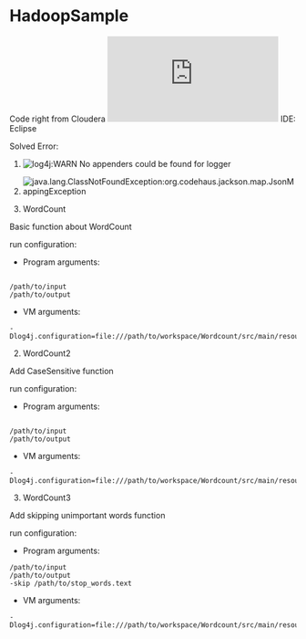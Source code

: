 # HadoopSample

Code right from Cloudera ![website](https://www.cloudera.com/documentation/other/tutorial/CDH5/topics/ht_wordcount1.html)
IDE: Eclipse

Solved Error:
1. ![log4j:WARN No appenders could be found for logger](https://www.maolintu.com/2017/12/25/hadoop-error-log4jwarn-no-appenders-could-be-found-for-logger/)
2. ![java.lang.ClassNotFoundException:org.codehaus.jackson.map.JsonMappingException](https://www.maolintu.com/2017/12/25/hadoop-error-java-lang-classnotfoundexceptionorg-codehaus-jackson-map-jsonmappingexception/)

1. WordCount

Basic function about WordCount

run configuration:
- Program arguments:
```

/path/to/input 
/path/to/output
```
- VM arguments:
```
-Dlog4j.configuration=file:///path/to/workspace/Wordcount/src/main/resources/log4j.properties
```

2. WordCount2

Add CaseSensitive function

run configuration:
- Program arguments:
```

/path/to/input 
/path/to/output
```
- VM arguments:
```
-Dlog4j.configuration=file:///path/to/workspace/Wordcount/src/main/resources/log4j.properties
```

3. WordCount3


Add skipping unimportant words function

run configuration:
- Program arguments:
```
/path/to/input 
/path/to/output
-skip /path/to/stop_words.text
```
- VM arguments:
```
-Dlog4j.configuration=file:///path/to/workspace/Wordcount/src/main/resources/log4j.properties
```

